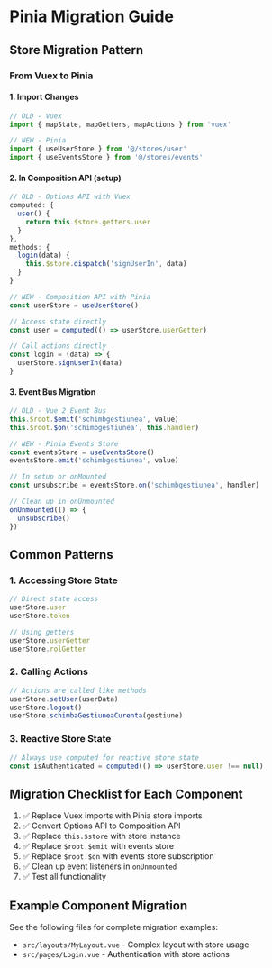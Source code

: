 # Pinia Migration Guide

## Store Migration Pattern

### From Vuex to Pinia

#### 1. Import Changes
```javascript
// OLD - Vuex
import { mapState, mapGetters, mapActions } from 'vuex'

// NEW - Pinia
import { useUserStore } from '@/stores/user'
import { useEventsStore } from '@/stores/events'
```

#### 2. In Composition API (setup)
```javascript
// OLD - Options API with Vuex
computed: {
  user() {
    return this.$store.getters.user
  }
},
methods: {
  login(data) {
    this.$store.dispatch('signUserIn', data)
  }
}

// NEW - Composition API with Pinia
const userStore = useUserStore()

// Access state directly
const user = computed(() => userStore.userGetter)

// Call actions directly
const login = (data) => {
  userStore.signUserIn(data)
}
```

#### 3. Event Bus Migration
```javascript
// OLD - Vue 2 Event Bus
this.$root.$emit('schimbgestiunea', value)
this.$root.$on('schimbgestiunea', this.handler)

// NEW - Pinia Events Store
const eventsStore = useEventsStore()
eventsStore.emit('schimbgestiunea', value)

// In setup or onMounted
const unsubscribe = eventsStore.on('schimbgestiunea', handler)

// Clean up in onUnmounted
onUnmounted(() => {
  unsubscribe()
})
```

## Common Patterns

### 1. Accessing Store State
```javascript
// Direct state access
userStore.user
userStore.token

// Using getters
userStore.userGetter
userStore.rolGetter
```

### 2. Calling Actions
```javascript
// Actions are called like methods
userStore.setUser(userData)
userStore.logout()
userStore.schimbaGestiuneaCurenta(gestiune)
```

### 3. Reactive Store State
```javascript
// Always use computed for reactive store state
const isAuthenticated = computed(() => userStore.user !== null)
```

## Migration Checklist for Each Component

1. ✅ Replace Vuex imports with Pinia store imports
2. ✅ Convert Options API to Composition API
3. ✅ Replace `this.$store` with store instance
4. ✅ Replace `$root.$emit` with events store
5. ✅ Replace `$root.$on` with events store subscription
6. ✅ Clean up event listeners in `onUnmounted`
7. ✅ Test all functionality

## Example Component Migration

See the following files for complete migration examples:
- `src/layouts/MyLayout.vue` - Complex layout with store usage
- `src/pages/Login.vue` - Authentication with store actions